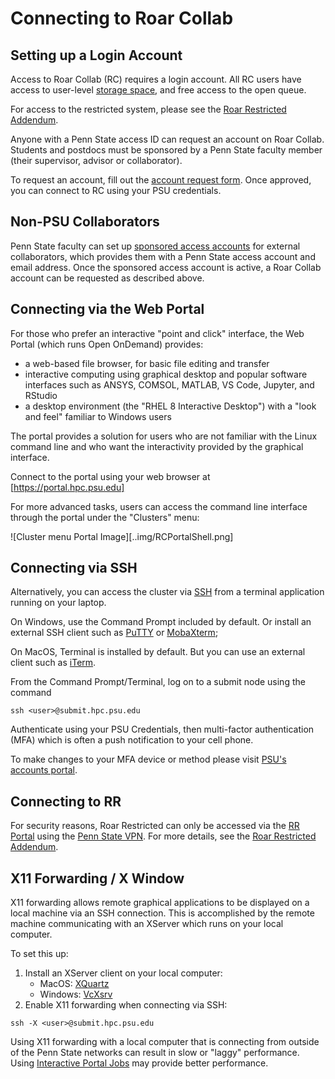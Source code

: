 # Connecting to Roar Collab

## Setting up a Login Account

Access to Roar Collab (RC) requires a login account.
All RC users have access to user-level [storage space](../handling-data/file-storage.md/#quotas),
and free access to the open queue.

For access to the restricted system, please see the [Roar Restricted Addendum](../roar-restricted/rr-getting-started.md).

Anyone with a Penn State access ID can request an account on Roar Collab.
Students and postdocs must be sponsored by a Penn State faculty member (their supervisor, advisor or collaborator). 

To request an account, fill out the [account request form](https://accounts.hpc.psu.edu/users/).
Once approved, you can connect to RC using your PSU credentials.

## Non-PSU Collaborators

Penn State faculty can set up [sponsored access accounts](https://security.psu.edu/services/penn-state-accts/sponsored/) 
for external collaborators, which provides them with a Penn State access account and email address.
Once the sponsored access account is active, a Roar Collab account can be requested as described above.

## Connecting via the Web Portal

For those who prefer an interactive "point and click" interface, the Web Portal (which runs Open OnDemand) provides:

 - a web-based file browser, for basic file editing and transfer
 - interactive computing using graphical desktop and popular software interfaces such as ANSYS, COMSOL, MATLAB, VS Code, Jupyter, and RStudio
 - a desktop environment (the "RHEL 8 Interactive Desktop") with a "look and feel" familiar to Windows users

The portal provides a solution for users who are not familiar with the Linux command line and who want the interactivity provided by the graphical interface.

Connect to the portal using your web browser at [https://portal.hpc.psu.edu]

For more advanced tasks, users can access the command line interface through the portal under the "Clusters" menu:

![Cluster menu Portal Image][..img/RCPortalShell.png]

## Connecting via SSH

Alternatively, you can access the cluster via [SSH](https://linux.die.net/man/1/ssh) from a terminal application running on your laptop.

On Windows, use the Command Prompt included by default. Or install an external SSH client such as [PuTTY](https://www.putty.org) or [MobaXterm](https://mobaxterm.mobatek.net/);

On MacOS, Terminal is installed by default. But you can use an external client such as [iTerm](https://iterm2.com).

From the Command Prompt/Terminal, log on to a submit node using the command

```
ssh <user>@submit.hpc.psu.edu
```

Authenticate using your PSU Credentials, then multi-factor authentication (MFA) which is often a push notification to your cell phone.

To make changes to your MFA device or method please visit [PSU's accounts portal](https://accounts.psu.edu/2fa).

## Connecting to RR

For security reasons, Roar Restricted can only be accessed via the [RR Portal](https://rrportal.hpc.psu.edu/) using the 
[Penn State VPN](https://pennstate.service-now.com/sp?id=kb_article_view&sysparm_article=KB0013431&sys_kb_id=24f7cdd9dbd7e0d02c4f9e74f3961967&spa=1). 
For more details, see the [Roar Restricted Addendum](../roar-restricted/rr-getting-started.md).

## X11 Forwarding / X Window

X11 forwarding allows remote graphical applications to be displayed on a local machine via an SSH connection. 
This is accomplished by the remote machine communicating with an XServer which runs on your local computer.

To set this up:

1. Install an XServer client on your local computer:
    - MacOS: [XQuartz](https://www.xquartz.org)
    - Windows: [VcXsrv](https://sourceforge.net/projects/vcxsrv/)
2. Enable X11 forwarding when connecting via SSH:

```
ssh -X <user>@submit.hpc.psu.edu
```

Using X11 forwarding with a local computer that is connecting from outside of the Penn State networks can 
result in slow or "laggy" performance. Using [Interactive Portal Jobs](../running-jobs/portal.md) 
may provide better performance.
